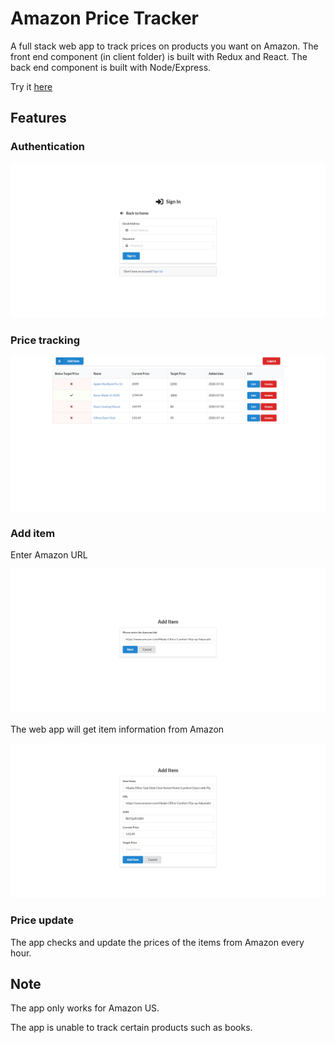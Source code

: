 # Amazon Price Tracker

A full stack web app to track prices on products you want on Amazon. The front end component (in client folder) is built with Redux and React. The back end component is built with Node/Express.

Try it [here](https://amazon-pricetracker.herokuapp.com/)

## Features

### Authentication

![Login image](/screenshot/login.png)

### Price tracking

![Dashboard image](/screenshot/table.png)

### Add item

Enter Amazon URL

![Add image](/screenshot/add.png)

The web app will get item information from Amazon

![Add2 image](</screenshot/add(2).png>)

### Price update

The app checks and update the prices of the items from Amazon every hour.

## Note

The app only works for Amazon US.

The app is unable to track certain products such as books.
